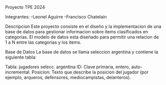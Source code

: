 Proyecto TPE 2024

Integrantes:
-Leonel Aguirre
-Francisco Chatelain

Descripcion
Este proyecto consiste en el diseño y la implementacion de una base de datos para gestionar informacion sobre items clasificados en categorias. El modelo de datos esta diseñado para permitir una relacion de 1 a N entre las categorias y los items. 

Base de Datos
La base de datos se llama seleccion argentina y contiene la siguiente tabla:

Tabla: jugadores selecc. argentina
ID: Clave primaria, entero, auto-incremental.
Posicion: Texto que describe la posicion del jugador (por ejemplo, arqueros, defensores, mediocampistas, delanteros).
